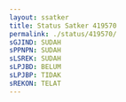 ```yaml
---
layout: ssatker
title: Status Satker 419570
permalink: ./status/419570/
sGJIND: SUDAH 
sPPNPN: SUDAH 
sLSREK: SUDAH 
sLPJBD: BELUM 
sLPJBP: TIDAK 
sREKON: TELAT 
---
```

